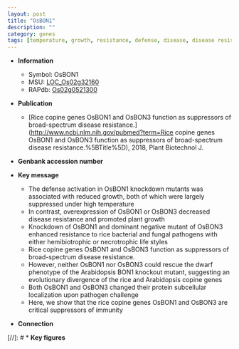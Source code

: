 ```yaml
---
layout: post
title: "OsBON1"
description: ""
category: genes
tags: [temperature, growth, resistance, defense, disease, disease resistance, dwarf, R protein, immunity, pathogen, plant growth, broad-spectrum disease resistance]
---
```


* **Information**  
    + Symbol: OsBON1  
    + MSU: [LOC_Os02g32160](http://rice.uga.edu/cgi-bin/ORF_infopage.cgi?orf=LOC_Os02g32160)  
    + RAPdb: [Os02g0521300](https://rapdb.dna.affrc.go.jp/locus/?name=Os02g0521300)  

* **Publication**  
    + [Rice copine genes OsBON1 and OsBON3 function as suppressors of broad-spectrum disease resistance.](http://www.ncbi.nlm.nih.gov/pubmed?term=Rice copine genes OsBON1 and OsBON3 function as suppressors of broad-spectrum disease resistance.%5BTitle%5D), 2018, Plant Biotechnol J.

* **Genbank accession number**  

* **Key message**  
    + The defense activation in OsBON1 knockdown mutants was associated with reduced growth, both of which were largely suppressed under high temperature
    + In contrast, overexpression of OsBON1 or OsBON3 decreased disease resistance and promoted plant growth
    + Knockdown of OsBON1 and dominant negative mutant of OsBON3 enhanced resistance to rice bacterial and fungal pathogens with either hemibiotrophic or necrotrophic life styles
    + Rice copine genes OsBON1 and OsBON3 function as suppressors of broad-spectrum disease resistance.
    + However, neither OsBON1 nor OsBON3 could rescue the dwarf phenotype of the Arabidopsis BON1 knockout mutant, suggesting an evolutionary divergence of the rice and Arabidopsis copine genes
    + Both OsBON1 and OsBON3 changed their protein subcellular localization upon pathogen challenge
    + Here, we show that the rice copine genes OsBON1 and OsBON3 are critical suppressors of immunity

* **Connection**  

[//]: # * **Key figures**  


